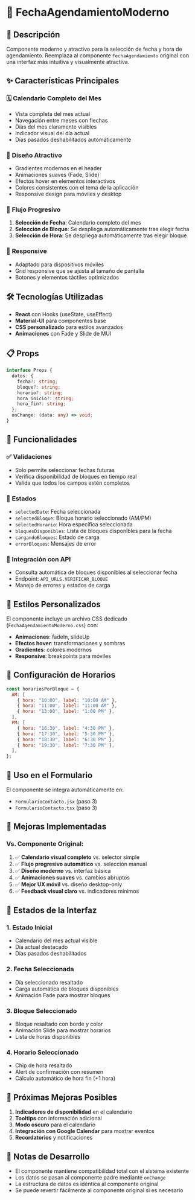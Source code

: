 # 📅 FechaAgendamientoModerno

## 🎯 **Descripción**

Componente moderno y atractivo para la selección de fecha y hora de agendamiento. Reemplaza al componente `FechaAgendamiento` original con una interfaz más intuitiva y visualmente atractiva.

## ✨ **Características Principales**

### 🗓️ **Calendario Completo del Mes**
- Vista completa del mes actual
- Navegación entre meses con flechas
- Días del mes claramente visibles
- Indicador visual del día actual
- Días pasados deshabilitados automáticamente

### 🎨 **Diseño Atractivo**
- Gradientes modernos en el header
- Animaciones suaves (Fade, Slide)
- Efectos hover en elementos interactivos
- Colores consistentes con el tema de la aplicación
- Responsive design para móviles y desktop

### 🔄 **Flujo Progresivo**
1. **Selección de Fecha**: Calendario completo del mes
2. **Selección de Bloque**: Se despliega automáticamente tras elegir fecha
3. **Selección de Hora**: Se despliega automáticamente tras elegir bloque

### 📱 **Responsive**
- Adaptado para dispositivos móviles
- Grid responsive que se ajusta al tamaño de pantalla
- Botones y elementos táctiles optimizados

## 🛠️ **Tecnologías Utilizadas**

- **React** con Hooks (useState, useEffect)
- **Material-UI** para componentes base
- **CSS personalizado** para estilos avanzados
- **Animaciones** con Fade y Slide de MUI

## 📋 **Props**

```typescript
interface Props {
  datos: {
    fecha?: string;
    bloque?: string;
    horario?: string;
    hora_inicio?: string;
    hora_fin?: string;
  };
  onChange: (data: any) => void;
}
```

## 🎯 **Funcionalidades**

### ✅ **Validaciones**
- Solo permite seleccionar fechas futuras
- Verifica disponibilidad de bloques en tiempo real
- Valida que todos los campos estén completos

### 🔄 **Estados**
- `selectedDate`: Fecha seleccionada
- `selectedBloque`: Bloque horario seleccionado (AM/PM)
- `selectedHorario`: Hora específica seleccionada
- `bloquesDisponibles`: Lista de bloques disponibles para la fecha
- `cargandoBloques`: Estado de carga
- `errorBloques`: Mensajes de error

### 📡 **Integración con API**
- Consulta automática de bloques disponibles al seleccionar fecha
- Endpoint: `API_URLS.VERIFICAR_BLOQUE`
- Manejo de errores y estados de carga

## 🎨 **Estilos Personalizados**

El componente incluye un archivo CSS dedicado (`FechaAgendamientoModerno.css`) con:

- **Animaciones**: fadeIn, slideUp
- **Efectos hover**: transformaciones y sombras
- **Gradientes**: colores modernos
- **Responsive**: breakpoints para móviles

## 🔧 **Configuración de Horarios**

```javascript
const horariosPorBloque = {
  AM: [
    { hora: "10:00", label: "10:00 AM" },
    { hora: "11:00", label: "11:00 AM" },
    { hora: "13:00", label: "1:00 PM" },
  ],
  PM: [
    { hora: "16:30", label: "4:30 PM" },
    { hora: "17:30", label: "5:30 PM" },
    { hora: "18:30", label: "6:30 PM" },
    { hora: "19:30", label: "7:30 PM" },
  ],
};
```

## 📱 **Uso en el Formulario**

El componente se integra automáticamente en:
- `FormularioContacto.jsx` (paso 3)
- `FormularioContacto.tsx` (paso 3)

## 🚀 **Mejoras Implementadas**

### Vs. Componente Original:
1. ✅ **Calendario visual completo** vs. selector simple
2. ✅ **Flujo progresivo automático** vs. selección manual
3. ✅ **Diseño moderno** vs. interfaz básica
4. ✅ **Animaciones suaves** vs. cambios abruptos
5. ✅ **Mejor UX móvil** vs. diseño desktop-only
6. ✅ **Feedback visual claro** vs. indicadores mínimos

## 🔄 **Estados de la Interfaz**

### 1. **Estado Inicial**
- Calendario del mes actual visible
- Día actual destacado
- Días pasados deshabilitados

### 2. **Fecha Seleccionada**
- Día seleccionado resaltado
- Carga automática de bloques disponibles
- Animación Fade para mostrar bloques

### 3. **Bloque Seleccionado**
- Bloque resaltado con borde y color
- Animación Slide para mostrar horarios
- Lista de horas disponibles

### 4. **Horario Seleccionado**
- Chip de hora resaltado
- Alert de confirmación con resumen
- Cálculo automático de hora fin (+1 hora)

## 🎯 **Próximas Mejoras Posibles**

1. **Indicadores de disponibilidad** en el calendario
2. **Tooltips** con información adicional
3. **Modo oscuro** para el calendario
4. **Integración con Google Calendar** para mostrar eventos
5. **Recordatorios** y notificaciones

## 📝 **Notas de Desarrollo**

- El componente mantiene compatibilidad total con el sistema existente
- Los datos se pasan al componente padre mediante `onChange`
- La estructura de datos es idéntica al componente original
- Se puede revertir fácilmente al componente original si es necesario